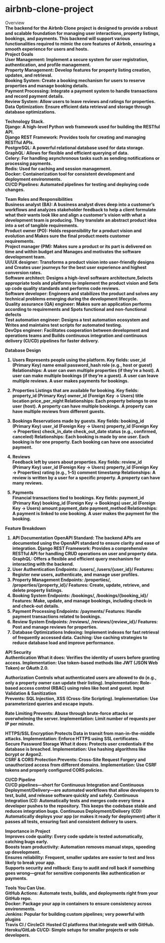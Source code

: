 # airbnb-clone-project
Overview<b> <br/>
The backend for the Airbnb Clone project is designed to provide a robust and scalable foundation for managing user interactions, property listings, bookings, and payments. This backend will support various functionalities required to mimic the core features of Airbnb, ensuring a smooth experience for users and hosts.<br/>
Project Goals<br/>
User Management: Implement a secure system for user registration, authentication, and profile management.<br/>
Property Management: Develop features for property listing creation, updates, and retrieval.<br/>
Booking System: Create a booking mechanism for users to reserve properties and manage booking details.<br/>
Payment Processing: Integrate a payment system to handle transactions and record payment details.<br/>
Review System: Allow users to leave reviews and ratings for properties.<br/>
Data Optimization: Ensure efficient data retrieval and storage through database optimizations.<br/>

Technology Stack.<br/>
Django: A high-level Python web framework used for building the RESTful API.<br/>
Django REST Framework: Provides tools for creating and managing RESTful APIs.<br/>
PostgreSQL: A powerful relational database used for data storage.<br/>
GraphQL: Allows for flexible and efficient querying of data.<br/>
Celery: For handling asynchronous tasks such as sending notifications or processing payments.<br/>
Redis: Used for caching and session management.<br/>
Docker: Containerization tool for consistent development and deployment environments.<br/>
CI/CD Pipelines: Automated pipelines for testing and deploying code changes.<br/>

Team Roles and Responsibilities<br/>
Business analyst (BA): A business analyst dives deep into a customer’s workflows and analyzes stakeholder feedback to help a client formulate what their wants look like and align a customer’s vision with what a development team is producing. They translate an abstract product idea into a set of tangible requirements. <br/>
Product owner (PO): Holds responsibility for a product vision and evolution and Makes sure the final product meets customer requirements.<br>
Project manager (PM): Makes sure a product or its part is delivered on time and within budget and Manages and motivates the software development team.<br>
UI/UX designer: Transforms a product vision into user-friendly designs and Creates user journeys for the best user experience and highest conversion rates.<br/>
Software architect: Designs a high-level software architecture,Selects appropriate tools and platforms to implement the product vision and Sets up code quality standards and performs code reviews.<br/>
Software developer: Engineers and stabilizes the product and solves any technical problems emerging during the development lifecycle.<br>
Quality assurance (QA) engineer: Makes sure an application performs according to requirements and Spots functional and non-functional defects<br>
Test automation engineer: Designs a test automation ecosystem and Writes and maintains test scripts for automated testing.<br/>
DevOps engineer: Facilitates cooperation between development and operations teams and Builds continuous integration and continuous delivery (CI/CD) pipelines for faster delivery.<br/>

 Database Design<br>
 1. Users
Represents people using the platform.
Key fields:
user_id (Primary Key)
name
email
password_hash
role (e.g., host or guest)
Relationships:
A user can own multiple properties (if they’re a host).
A user can make multiple bookings (if they’re a guest).
A user can leave multiple reviews.
A user makes payments for bookings.

2. Properties
Listings that are available for booking.
Key fields:
property_id (Primary Key)
owner_id (Foreign Key → Users)
title
location
price_per_night
Relationships:
Each property belongs to one user (host).
A property can have multiple bookings.
A property can have multiple reviews from different guests.

3. Bookings
Reservations made by guests.
Key fields:
booking_id (Primary Key)
user_id (Foreign Key → Users)
property_id (Foreign Key → Properties)
check_in_date
check_out_date
status (e.g., confirmed, canceled)
Relationships:
Each booking is made by one user.
Each booking is for one property.
Each booking can have one associated payment.<br/>

4. Reviews<br/>
Feedback left by users about properties.
Key fields:
review_id (Primary Key)
user_id (Foreign Key → Users)
property_id (Foreign Key → Properties)
rating (e.g., 1–5)
comment
timestamp
Relationships:
A review is written by a user for a specific property.
A property can have many reviews.<br/>

5. Payments<br/>
Financial transactions tied to bookings.
Key fields:
payment_id (Primary Key)
booking_id (Foreign Key → Bookings)
user_id (Foreign Key → Users)
amount
payment_date
payment_method
Relationships:
A payment is linked to one booking.
A user makes the payment for the booking.<br/>

Feature Breakdown<br>
1. API Documentation
OpenAPI Standard: The backend APIs are documented using the OpenAPI standard to ensure clarity and ease of integration.
Django REST Framework: Provides a comprehensive RESTful API for handling CRUD operations on user and property data.
GraphQL: Offers a flexible and efficient query mechanism for interacting with the backend.
2. User Authentication
Endpoints: /users/, /users/{user_id}/
Features: Register new users, authenticate, and manage user profiles.
3. Property Management
Endpoints: /properties/, /properties/{property_id}/
Features: Create, update, retrieve, and delete property listings.
4. Booking System
Endpoints: /bookings/, /bookings/{booking_id}/
Features: Make, update, and manage bookings, including check-in and check-out details.
5. Payment Processing
Endpoints: /payments/
Features: Handle payment transactions related to bookings.
6. Review System
Endpoints: /reviews/, /reviews/{review_id}/
Features: Post and manage reviews for properties.
7. Database Optimizations
Indexing: Implement indexes for fast retrieval of frequently accessed data.
Caching: Use caching strategies to reduce database load and improve performance.<br/>

API Security <br/>
Authentication 
What it does: Verifies the identity of users before granting access.
Implementation: Use token-based methods like JWT (JSON Web Token) or OAuth 2.0. <br/>

Authorization
 Controls what authenticated users are allowed to do (e.g., only a property owner can update their listing).
 Implementation: Role-based access control (RBAC) using roles like host and guest.
Input Validation & Sanitization <br/>
 Prevents: SQL Injection, XSS (Cross-Site Scripting).
 Implementation: Use parameterized queries and escape inputs. <br/>
 
Rate Limiting
Prevents: Abuse through brute-force attacks or overwhelming the server.
Implementation: Limit number of requests per IP per minute. <br/>

HTTPS/SSL Encryption
 Protects Data in transit from man-in-the-middle attacks.
 Implementation: Enforce HTTPS using SSL certificates. <br/>
Secure Password Storage
What it does: Protects user credentials if the database is breached.
Implementation: Use hashing algorithms like bcrypt or Argon2. <br/>
CSRF & CORS Protection
Prevents: Cross-Site Request Forgery and unauthorized access from different domains.
Implementation: Use CSRF tokens and properly configured CORS policies. <br/>

CI/CD Pipeline<br>
CI/CD pipelines—short for Continuous Integration and Continuous Deployment/Delivery—are automated workflows that allow developers to test, build, and release software quickly and safely.
Continuous Integration (CI): Automatically tests and merges code every time a developer pushes to the repository. This keeps the codebase stable and reduces integration bugs.
Continuous Deployment/Delivery (CD): Automatically deploys your app (or makes it ready for deployment) after it passes all tests, ensuring fast and consistent delivery to users.<br/>

Importance in Project<br>
Improves code quality: Every code update is tested automatically, catching bugs early.<br>
Boosts team productivity: Automation removes manual steps, speeding up development.<br>
Ensures reliability: Frequent, smaller updates are easier to test and less likely to break your app.<br>
Supports security and rollback: Easy to audit and roll back if something goes wrong—great for sensitive components like authentication or payments.<br>

Tools You Can Use.<br/>
GitHub Actions: Automate tests, builds, and deployments right from your GitHub repo.<br>
Docker: Package your app in containers to ensure consistency across environments.<br>
Jenkins: Popular for building custom pipelines; very powerful with plugins<br>
Travis CI / CircleCI: Hosted CI platforms that integrate well with GitHub.<br>
Heroku/GitLab CI/CD: Simple setups for smaller projects or solo developers.<br>

